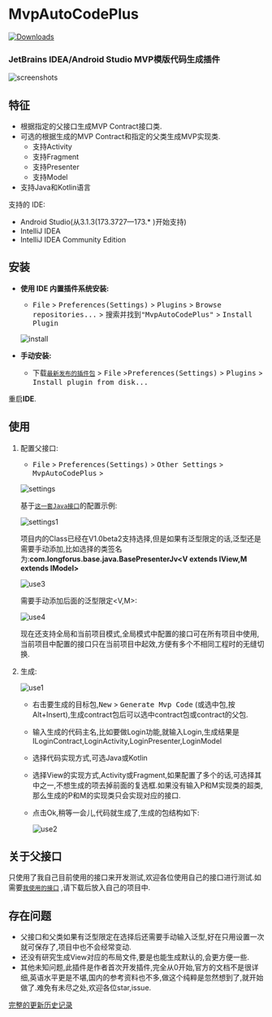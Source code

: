 

MvpAutoCodePlus
=================

[![Downloads][downloads-img]][plugin]

### JetBrains IDEA/Android Studio MVP模版代码生成插件

![screenshots](./images/mvp.gif)

特征
----
- 根据指定的父接口生成MVP Contract接口类.
- 可选的根据生成的MVP Contract和指定的父类生成MVP实现类.
  - 支持Activity
  - 支持Fragment
  - 支持Presenter
  - 支持Model
- 支持Java和Kotlin语言

支持的 IDE:
- Android Studio(从3.1.3(173.3727—173.* )开始支持)
- IntelliJ IDEA
- IntelliJ IDEA Community Edition

安装
----

- **使用 IDE 内置插件系统安装:**
  - <kbd>File</kbd> > <kbd>Preferences(Settings)</kbd> > <kbd>Plugins</kbd> > <kbd>Browse repositories...</kbd> > <kbd>搜索并找到"MvpAutoCodePlus"</kbd> > <kbd>Install Plugin</kbd>

    
   ![install](./images/install1.png)

- **手动安装:**
  - 下载[`最新发布的插件包`][latest-release] > <kbd>File</kbd> ><kbd>Preferences(Settings)</kbd> > <kbd>Plugins</kbd> > <kbd>Install plugin from disk...</kbd>

重启**IDE**.

使用
----

1. 配置父接口:

   - <kbd>File</kbd> > <kbd>Preferences(Settings)</kbd> > <kbd>Other Settings</kbd> > <kbd>MvpAutoCodePlus</kbd> > 

    ![settings](./images/settings.png)

    基于[`这一套Java接口`][my_interface_java]的配置示例:

    ![settings1](./images/settings1.png)

     项目内的Class已经在V1.0beta2支持选择,但是如果有泛型限定的话,泛型还是需要手动添加,比如选择的类签名为:**com.longforus.base.java.BasePresenterJv<V extends IView,M extends IModel>**

     ![use3](./images/use3.png)

     需要手动添加后面的泛型限定<V,M>:

     ![use4](./images/use4.png)

     现在还支持全局和当前项目模式,全局模式中配置的接口可在所有项目中使用,当前项目中配置的接口只在当前项目中起效,方便有多个不相同工程时的无缝切换.

2. 生成:

   ![use1](./images/use1.png)

   - 右击要生成的目标包,<kbd>New</kbd> > <kbd>Generate Mvp Code</kbd> (或选中包,按Alt+Insert),生成contract包后可以选中contract包或contract的父包.

   - 输入生成的代码主名,比如要做Login功能,就输入Login,生成结果是ILoginContract,LoginActivity,LoginPresenter,LoginModel

   - 选择代码实现方式,可选Java或Kotlin

   - 选择View的实现方式,Activity或Fragment,如果配置了多个的话,可选择其中之一,不想生成的项去掉前面的复选框.如果没有输入P和M实现类的超类,那么生成的P和M的实现类只会实现对应的接口.

   - 点击Ok,稍等一会儿,代码就生成了,生成的包结构如下:

     ![use2](./images/use2.png)

## 关于父接口

只使用了我自己目前使用的接口来开发测试,欢迎各位使用自己的接口进行测试.如需要[`我使用的接口`][my_interface] ,请下载后放入自己的项目中.

## 存在问题

- 父接口和父类如果有泛型限定在选择后还需要手动输入泛型,好在只用设置一次就可保存了,项目中也不会经常变动.
- 还没有研究生成View对应的布局文件,要是也能生成默认的,会更方便一些.
- 其他未知问题,此插件是作者首次开发插件,完全从0开始,官方的文档不是很详细,英语水平更是不堪,国内的参考资料也不多,做这个纯粹是忽然想到了,就开始做了.难免有未尽之处,欢迎各位star,issue.


[完整的更新历史记录](./CHANGELOG.md)


[latest-release]: https://plugins.jetbrains.com/plugin/10907-mvpautocodeplus
[downloads-img]: https://img.shields.io/jetbrains/plugin/d/8579.svg?style=flat-square
[plugin]: https://plugins.jetbrains.com/plugin/10907-mvpautocodeplus
[my_interface]:https://github.com/longforus/MVPExample
[my_interface_java]:https://github.com/longforus/MVPExample/tree/master/app/src/main/java/com/longforus/base/java
